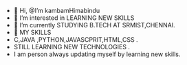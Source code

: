 - 👋 Hi, @I’m kambamHimabindu
- 👀 I’m interested in LEARNING NEW SKILLS
- 🌱 I’m currently STUDYING B.TECH AT SRMIST,CHENNAI.
- 💞️ MY SKILLS 
-  C,JAVA ,PYTHON,JAVASCPRIT,HTML,CSS .
-  STILL LEARNING NEW TECHNOLOGIES .
-  I am person always updating myself by learning new skills.


<!---
Himabindukambam/Himabindukambam is a ✨ special ✨ repository because its `README.md` (this file) appears on your GitHub profile.
You can click the Preview link to take a look at your changes.
--->

